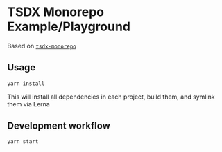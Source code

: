 # TSDX Monorepo Example/Playground

Based on [`tsdx-monorepo`](https://github.com/jaredpalmer/tsdx-monorepo)

## Usage

```sh
yarn install
```

This will install all dependencies in each project, build them, and symlink them via Lerna

## Development workflow

```sh
yarn start
```
